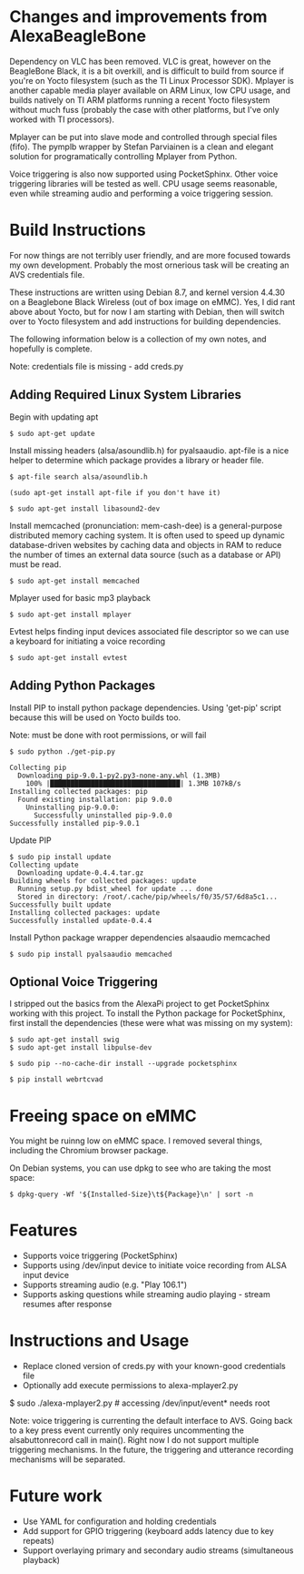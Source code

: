 Changes and improvements from AlexaBeagleBone
=============================================

Dependency on VLC has been removed.  VLC is great, however on the BeagleBone
Black, it is a bit overkill, and is difficult to build from source if you're on
Yocto filesystem (such as the TI Linux Processor SDK).  Mplayer is another
capable media player available on ARM Linux, low CPU usage, and builds natively
on TI ARM platforms running a recent Yocto filesystem without much fuss
(probably the case with other platforms, but I've only worked with TI
processors).

Mplayer can be put into slave mode and controlled through special files (fifo).
The pymplb wrapper by Stefan Parviainen is a clean and elegant solution for
programatically controlling Mplayer from Python.

Voice triggering is also now supported using PocketSphinx.  Other voice triggering
libraries will be tested as well.  CPU usage seems reasonable, even while
streaming audio and performing a voice triggering session.

Build Instructions
==================

For now things are not terribly user friendly, and are more focused towards my
own development.  Probably the most ornerious task will be creating an AVS
credentials file.

These instructions are written using Debian 8.7, and kernel version 4.4.30
on a Beaglebone Black Wireless (out of box image on eMMC).  Yes, I did rant
above about Yocto, but for now I am starting with Debian, then will switch
over to Yocto filesystem and add instructions for building dependencies.

The following information below is a collection of my own notes, and hopefully
is complete.

Note: credentials file is missing - add creds.py

Adding Required Linux System Libraries
--------------------------------------

Begin with updating apt

    $ sudo apt-get update

Install missing headers (alsa/asoundlib.h) for pyalsaaudio.  apt-file is
a nice helper to determine which package provides a library or header file.

    $ apt-file search alsa/asoundlib.h

    (sudo apt-get install apt-file if you don't have it)

    $ sudo apt-get install libasound2-dev

Install memcached (pronunciation: mem-cash-dee) is a general-purpose distributed
memory caching system. It is often used to speed up dynamic database-driven
websites by caching data and objects in RAM to reduce the number of times an
external data source (such as a database or API) must be read.

    $ sudo apt-get install memcached

Mplayer used for basic mp3 playback

    $ sudo apt-get install mplayer

Evtest helps finding input devices associated file descriptor so we can use a
keyboard for initiating a voice recording

    $ sudo apt-get install evtest

Adding Python Packages
----------------------

Install PIP to install python package dependencies.  Using 'get-pip' script
because this will be used on Yocto builds too.

Note: must be done with root permissions, or will fail


    $ sudo python ./get-pip.py

    Collecting pip
      Downloading pip-9.0.1-py2.py3-none-any.whl (1.3MB)
        100% |████████████████████████████████| 1.3MB 107kB/s 
    Installing collected packages: pip
      Found existing installation: pip 9.0.0
        Uninstalling pip-9.0.0:
          Successfully uninstalled pip-9.0.0
    Successfully installed pip-9.0.1
    
Update PIP

    $ sudo pip install update
    Collecting update
      Downloading update-0.4.4.tar.gz
    Building wheels for collected packages: update
      Running setup.py bdist_wheel for update ... done
      Stored in directory: /root/.cache/pip/wheels/f0/35/57/6d8a5c1...
    Successfully built update
    Installing collected packages: update
    Successfully installed update-0.4.4



Install Python package wrapper dependencies
    alsaaudio
    memcached

    $ sudo pip install pyalsaaudio memcached

Optional Voice Triggering
-------------------------

I stripped out the basics from the AlexaPi project to get PocketSphinx working
with this project.  To install the Python package for PocketSphinx, first 
install the dependencies (these were what was missing on my system):

	$ sudo apt-get install swig
	$ sudo apt-get install libpulse-dev

	$ sudo pip --no-cache-dir install --upgrade pocketsphinx

	$ pip install webrtcvad

Freeing space on eMMC
=====================

You might be ruinng low on eMMC space.  I removed several things, including the 
Chromium browser package.

On Debian systems, you can use dpkg to see who are taking the most space:

	$ dpkg-query -Wf '${Installed-Size}\t${Package}\n' | sort -n
    

Features
========

* Supports voice triggering (PocketSphinx)
* Supports using /dev/input device to initiate voice recording from ALSA input device
* Supports streaming audio (e.g. "Play 106.1")
* Supports asking questions while streaming audio playing - stream resumes after response

Instructions and Usage
======================

* Replace cloned version of creds.py with your known-good credentials file
* Optionally add execute permissions to alexa-mplayer2.py

$ sudo ./alexa-mplayer2.py   # accessing /dev/input/event* needs root

Note: voice triggering is currenting the default interface to AVS.  Going back to a key
press event currently only requires uncommenting the alsabuttonrecord call in main().
Right now I do not support multiple triggering mechanisms.  In the future, the triggering 
and utterance recording mechanisms will be separated.

Future work
===========

* Use YAML for configuration and holding credentials
* Add support for GPIO triggering (keyboard adds latency due to key repeats)
* Support overlaying primary and secondary audio streams (simultaneous playback)
